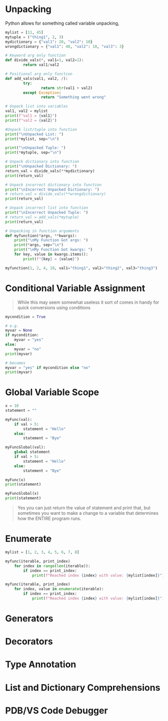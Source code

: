 # Unpacking

Python allows for something called variable unpacking, 

```python
mylist = [11, 45]
mytuple = ("thing1", 2, 3)
mydictionary = {"val1": 20, "val2": 10}
wrongdictionary = {"val1": 40, "val2": 10, "val3": 3}

# Keyword arg only function
def divide_vals(*, val1=1, val2=1):
        return val1/val2

# Positional arg only function
def add_vals(val1, val2, /):
        try:
                return str(val1 + val2)
        except Exception:
                return "Something went wrong"

# Unpack list into variables
val1, val2 = mylist
print(f"val1 = {val1}")
print(f"val2 = {val2}")

#Unpack list/tuple into function
print("\nUnpacked List: ")
print(*mylist, sep="\n")

print("\nUnpacked Tuple: ")
print(*mytuple, sep="\n")

# Unpack dictionary into function
print("\nUnpacked Dictionary: ")
return_val = divide_vals(**mydictionary)
print(return_val)

# Unpack incorrect dictionary into function
print("\nIncorrect Unpacked Dictionary: ")
# return_val = divide_vals(**wrongdictionary)
print(return_val)

# Unpack incorrect list into function
print("\nIncorrect Unpacked Tuple: ")
# return_val = add_vals(*mytuple)
print(return_val)

# Unpacking in function arguments
def myfunction(*args, **kwargs):
    print("\nMy Function Got args: ")
    print(*args, sep="\n")
    print("\nMy Function Got kwargs: ")
    for key, value in kwargs.items():
        print(f"{key} = {value}")

myfunction(1, 2, 4, 10, val1="thing1", val2="thing2", val3="thing3")
```

# Conditional Variable Assignment

> While this may seem somewhat useless it sort of comes in handy for quick conversions using conditions

```python
mycondition = True

# e.g. 
myvar = None
if mycondition: 
	myvar = "yes"
else:
	myvar = "no"
print(myvar)

# becomes
myvar = "yes" if mycondition else "no"
print(myvar)
```

# Global Variable Scope
```python
x = 10
statement = ""

myFunc(val):
	if val > 5:
		statement = "Hello"
	else:
		statement = "Bye"

myFuncGlobal(val):
	global statement
	if val > 5:
		statement = "Hello"
	else:
		statement = "Bye"

myFunc(x)
print(statement)

myFuncGlobal(x)
print(statement)
```

> Yes you can just return the value of statement and print that, but sometimes you want to make a change to a variable that determines how the ENTIRE program runs.
# Enumerate
```python
mylist = [1, 2, 3, 4, 5, 6, 7, 8]

myfunc(iterable, print_index)
	for index in range(len(iterable)):
		if index == print_index:
			print(f"Reached index {index} with value: {mylist[index]}")

myfunc(iterable, print_index)
	for index, value in enumerate(iterable):
		if index == print_index:
			print(f"Reached index {index} with value: {mylist[index]}")

```
# Generators

# Decorators

# Type Annotation

# List and Dictionary Comprehensions

# PDB/VS Code Debugger

